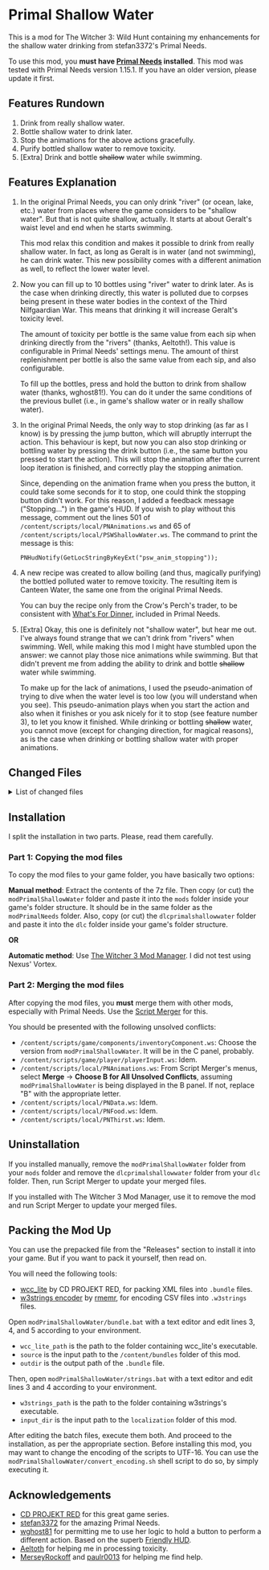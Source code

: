 # Primal Shallow Water

This is a mod for The Witcher 3: Wild Hunt containing my enhancements for the
shallow water drinking from stefan3372's Primal Needs.

To use this mod, you **must have
[Primal Needs](https://www.nexusmods.com/witcher3/mods/2547)
installed**. This mod was tested with Primal Needs version 1.15.1. If you have
an older version, please update it first.

## Features Rundown

1. Drink from really shallow water.
1. Bottle shallow water to drink later.
1. Stop the animations for the above actions gracefully.
1. Purify bottled shallow water to remove toxicity.
1. [Extra] Drink and bottle ~~shallow~~ water while swimming.

## Features Explanation

1. In the original Primal Needs, you can only drink "river" (or ocean, lake,
   etc.) water from places where the game considers to be "shallow water". But
   that is not quite shallow, actually. It starts at about Geralt's waist level
   and end when he starts swimming.

   This mod relax this condition and makes it possible to drink from really
   shallow water. In fact, as long as Geralt is in water (and not swimming), he
   can drink water. This new possibility comes with a different animation as
   well, to reflect the lower water level.

1. Now you can fill up to 10 bottles using "river" water to drink later. As is
   the case when drinking directly, this water is polluted due to corpses being
   present in these water bodies in the context of the Third Nilfgaardian War.
   This means that drinking it will increase Geralt's toxicity level.

   The amount of toxicity per bottle is the same value from each sip when
   drinking directly from the "rivers" (thanks, Aeltoth!). This value is
   configurable in Primal Needs' settings menu. The amount of thirst
   replenishment per bottle is also the same value from each sip, and also
   configurable.

   To fill up the bottles, press and hold the button to drink from shallow
   water (thanks, wghost81!). You can do it under the same conditions of the
   previous bullet (i.e., in game's shallow water or in really shallow water).

1. In the original Primal Needs, the only way to stop drinking (as far as I
   know) is by pressing the jump button, which will abruptly interrupt the
   action. This behaviour is kept, but now you can also stop drinking or
   bottling water by pressing the drink button (i.e., the same button you
   pressed to start the action). This will stop the animation after the current
   loop iteration is finished, and correctly play the stopping animation.

   Since, depending on the animation frame when you press the button, it could
   take some seconds for it to stop, one could think the stopping button didn't
   work. For this reason, I added a feedback message ("Stopping...") in the
   game's HUD. If you wish to play without this message, comment out the lines
   501 of `/content/scripts/local/PNAnimations.ws` and 65 of
   `/content/scripts/local/PSWShallowWater.ws`. The command to print the
   message is this:

   ```
   PNHudNotify(GetLocStringByKeyExt("psw_anim_stopping"));
   ```

1. A new recipe was created to allow boiling (and thus, magically purifying) the
   bottled polluted water to remove toxicity. The resulting item is Canteen
   Water, the same one from the original Primal Needs.

   You can buy the recipe only from the Crow's Perch's trader, to be consistent
   with [What's For Dinner](https://www.nexusmods.com/witcher3/mods/488),
   included in Primal Needs.

1. [Extra] Okay, this one is definitely not "shallow water", but hear me out.
   I've always found strange that we can't drink from "rivers" when swimming.
   Well, while making this mod I might have stumbled upon the answer: we cannot
   play those nice animations while swimming. But that didn't prevent me from
   adding the ability to drink and bottle ~~shallow~~ water while swimming.

   To make up for the lack of animations, I used the pseudo-animation of trying
   to dive when the water level is too low (you will understand when you see).
   This pseudo-animation plays when you start the action and also when it
   finishes or you ask nicely for it to stop (see feature number 3), to let you
   know it finished. While drinking or bottling ~~shallow~~ water, you cannot
   move (except for changing direction, for magical reasons), as is the case
   when drinking or bottling shallow water with proper animations.

## Changed Files

<details>
<summary>List of changed files</summary>
From vanilla game:

```
/content/scripts/game/components/inventoryComponent.ws
/content/scripts/game/player/states/swimming.ws
/content/scripts/game/player/playerInput.ws
/content/scripts/game/player/r4Player.ws
```

From Primal Needs:

```
/content/scripts/local/PNAnimations.ws
/content/scripts/local/PNData.ws
/content/scripts/local/PNFood.ws
/content/scripts/local/PNThirst.ws
```

</details>

## Installation

I split the installation in two parts. Please, read them carefully.

### Part 1: Copying the mod files

To copy the mod files to your game folder, you have basically two options:

**Manual method**: Extract the contents of the 7z file. Then copy (or cut) the
`modPrimalShallowWater` folder and paste it into the `mods` folder inside your
game's folder structure. It should be in the same folder as the
`modPrimalNeeds` folder. Also, copy (or cut) the `dlcprimalshallowwater` folder
and paste it into the `dlc` folder inside your game's folder structure.

**OR**

**Automatic method**: Use [The Witcher 3 Mod
Manager](https://www.nexusmods.com/witcher3/mods/2678). I did not test using
Nexus' Vortex.

### Part 2: Merging the mod files

After copying the mod files, you **must** merge them with other mods,
especially with Primal Needs. Use the [Script
Merger](https://www.nexusmods.com/witcher3/mods/484) for this.

You should be presented with the following unsolved conflicts:

* `/content/scripts/game/components/inventoryComponent.ws`: Choose the version
  from `modPrimalShallowWater`. It will be in the C panel, probably.
* `/content/scripts/game/player/playerInput.ws`: Idem.
* `/content/scripts/local/PNAnimations.ws`: From Script Merger's menus, select
  **Merge** -> **Choose B for All Unsolved Conflicts**, assuming 
  `modPrimalShallowWater` is being displayed in the B panel. If not, replace
  "B" with the appropriate letter.
* `/content/scripts/local/PNData.ws`: Idem.
* `/content/scripts/local/PNFood.ws`: Idem.
* `/content/scripts/local/PNThirst.ws`: Idem.

## Uninstallation

If you installed manually, remove the `modPrimalShallowWater` folder from your
`mods` folder and remove the `dlcprimalshallowwater` folder from your `dlc`
folder. Then, run Script Merger to update your merged files.

If you installed with The Witcher 3 Mod Manager, use it to remove the mod and
run Script Merger to update your merged files.

## Packing the Mod Up

You can use the prepacked file from the "Releases" section to install it into
your game. But if you want to pack it yourself, then read on.

You will need the following tools:

* [wcc_lite](https://www.nexusmods.com/witcher3/news/12625) by CD PROJEKT RED,
  for packing XML files into `.bundle` files.
* [w3strings encoder](https://www.nexusmods.com/witcher3/mods/1055) by
  [rmemr](https://www.nexusmods.com/witcher3/users/29653850), for encoding CSV
  files into `.w3strings` files.

Open `modPrimalShallowWater/bundle.bat` with a text editor and edit lines 3, 4,
and 5 according to your environment.

* `wcc_lite_path` is the path to the folder containing wcc_lite's executable.
* `source` is the input path to the `/content/bundles` folder of this mod.
* `outdir` is the output path of the `.bundle` file.

Then, open `modPrimalShallowWater/strings.bat` with a text editor and edit
lines 3 and 4 according to your environment.

* `w3strings_path` is the path to the folder containing w3strings's executable.
* `input_dir` is the input path to the `localization` folder of this mod.

After editing the batch files, execute them both. And proceed to the
installation, as per the appropriate section. Before installing this mod, you
may want to change the encoding of the scripts to UTF-16. You can use the
`modPrimalShallowWater/convert_encoding.sh` shell script to do so, by simply
executing it.

## Acknowledgements

* [CD PROJEKT RED](https://cdprojektred.com) for this great game series.
* [stefan3372](https://www.nexusmods.com/witcher3/users/42512255) for the
amazing Primal Needs.
* [wghost81](https://www.nexusmods.com/witcher3/users/905332) for permitting me
to use her logic to hold a button to perform a different action. Based on the
superb [Friendly HUD](https://www.nexusmods.com/witcher3/mods/365).
* [Aeltoth](https://www.nexusmods.com/witcher3/users/89683013) for helping me in
processing toxicity.
* [MerseyRockoff](https://www.nexusmods.com/witcher3/users/56064207) and
[paulr0013](https://www.nexusmods.com/witcher3/users/92248218) for helping me
find help.
